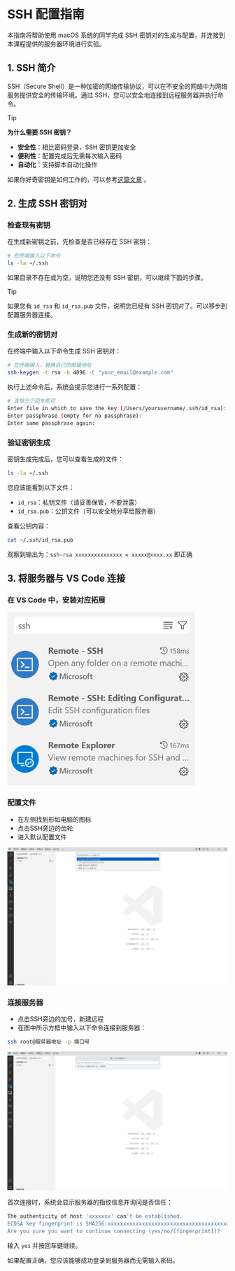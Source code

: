 # SSH 配置指南

本指南将帮助使用 macOS 系统的同学完成 SSH 密钥对的生成与配置，并连接到本课程提供的服务器环境进行实验。

## 1. SSH 简介

SSH（Secure Shell）是一种加密的网络传输协议，可以在不安全的网络中为网络服务提供安全的传输环境。通过 SSH，您可以安全地连接到远程服务器并执行命令。

> [!tip]
>
> **为什么需要 SSH 密钥？**
>
> - **安全性**：相比密码登录，SSH 密钥更加安全
> - **便利性**：配置完成后无需每次输入密码
> - **自动化**：支持脚本自动化操作

如果你好奇密钥是如何工作的，可以参考[这篇文章](https://www.ruanyifeng.com/blog/2011/08/what_is_a_digital_signature.html)   。

## 2. 生成 SSH 密钥对

### 检查现有密钥

在生成新密钥之前，先检查是否已经存在 SSH 密钥：

```bash
# 在终端输入以下命令
ls -la ~/.ssh
```

如果目录不存在或为空，说明您还没有 SSH 密钥，可以继续下面的步骤。

> [!tip]
>
>如果您有 `id_rsa` 和 `id_rsa.pub` 文件，说明您已经有 SSH 密钥对了。可以移步到配置服务器连接。

### 生成新的密钥对

在终端中输入以下命令生成 SSH 密钥对：

```bash
# 在终端输入，替换自己的邮箱地址
ssh-keygen -t rsa -b 4096 -C "your_email@example.com"
```

执行上述命令后，系统会提示您进行一系列配置：

   ```bash
   # 连按三个回车即可
   Enter file in which to save the key (/Users/yourusername/.ssh/id_rsa):
   Enter passphrase (empty for no passphrase):
   Enter same passphrase again:
   ```

### 验证密钥生成

密钥生成完成后，您可以查看生成的文件：

```bash
ls -la ~/.ssh
```

您应该能看到以下文件：

- `id_rsa`：私钥文件（请妥善保管，不要泄露）
- `id_rsa.pub`：公钥文件（可以安全地分享给服务器）

查看公钥内容：

```bash
cat ~/.ssh/id_rsa.pub
```

观察到输出为：`ssh-rsa xxxxxxxxxxxxxxx = xxxxx@xxxx.xx` 即正确

## 3. 将服务器与 VS Code 连接

### 在 VS Code 中，安装对应拓展

   ![remote_explorer](remote_explorer.png)

### 配置文件

- 在左侧找到形如电脑的图标
- 点击SSH旁边的齿轮
- 进入默认配置文件

![ssh_config](ssh_config2.png)

### 连接服务器

- 点击SSH旁边的加号，新建远程
- 在图中所示方框中输入以下命令连接到服务器：

```bash
ssh root@服务器地址 -p 端口号
```

   ![ssh_server](ssh_server2.png)

   首次连接时，系统会显示服务器的指纹信息并询问是否信任：

   ```bash
   The authenticity of host 'xxxxxxx' can't be established.
   ECDSA key fingerprint is SHA256:xxxxxxxxxxxxxxxxxxxxxxxxxxxxxxxxxxxxxxx.
   Are you sure you want to continue connecting (yes/no/[fingerprint])?
   ```

   输入 `yes` 并按回车键继续。

   如果配置正确，您应该能够成功登录到服务器而无需输入密码。
